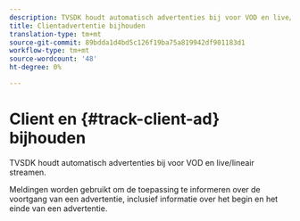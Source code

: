 ```yaml
---
description: TVSDK houdt automatisch advertenties bij voor VOD en live/lineair streamen.
title: Clientadvertentie bijhouden
translation-type: tm+mt
source-git-commit: 89bdda1d4bd5c126f19ba75a819942df901183d1
workflow-type: tm+mt
source-wordcount: '48'
ht-degree: 0%

---
```



# Client en {#track-client-ad} bijhouden

TVSDK houdt automatisch advertenties bij voor VOD en live/lineair streamen.

Meldingen worden gebruikt om de toepassing te informeren over de voortgang van een advertentie, inclusief informatie over het begin en het einde van een advertentie.
